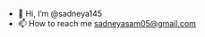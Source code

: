 - 👋 Hi, I’m @sadneya145
- 📫 How to reach me sadneyasam05@gmail.com

<!---
sadneya145/sadneya145 is a ✨ special ✨ repository because its `README.md` (this file) appears on your GitHub profile.
You can click the Preview link to take a look at your changes.
--->
